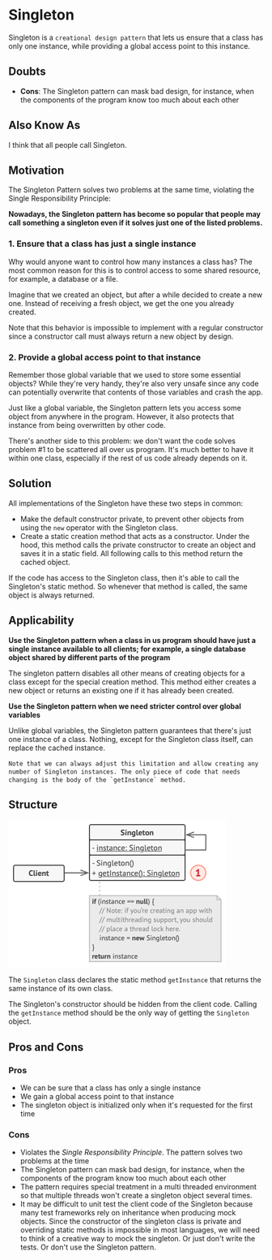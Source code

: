 # Singleton

Singleton is a `creational design pattern` that lets us ensure that a
class has only one instance, while providing a global access point to
this instance.

## Doubts

* **Cons**: The Singleton pattern can mask bad design, for instance, when the
  components of the program know too much about each other

## Also Know As

I think that all people call Singleton.

## Motivation

The Singleton Pattern solves two problems at the same time, violating
the Single Responsibility Principle:

**Nowadays, the Singleton pattern has become so popular that people may
call something a singleton even if it solves just one of the listed
problems.**

### 1. Ensure that a class has just a single instance

Why would anyone want to control how many instances a class has? The
most common reason for this is to control access to some shared
resource, for example, a database or a file.

Imagine that we created an object, but after a while decided to create a
new one. Instead of receiving a fresh object, we get the one you already
created.

Note that this behavior is impossible to implement with a regular
constructor since a constructor call must always return a new object by
design.

### 2. Provide a global access point to that instance

Remember those global variable that we used to store some essential
objects? While they're very handy, they're also very unsafe since any
code can potentially overwrite that contents of those variables and
crash the app.

Just like a global variable, the Singleton pattern lets you access some
object from anywhere in the program. However, it also protects that
instance from being overwritten by other code.

There's another side to this problem: we don't want the code solves
problem #1 to be scattered all over us program. It's much better to have
it within one class, especially if the rest of us code already depends
on it.

## Solution

All implementations of the Singleton have these two steps in common:

* Make the default constructor private, to prevent other objects from
  using the `new` operator with the Singleton class.
* Create a static creation method that acts as a constructor. Under the
  hood, this method calls the private constructor to create an object
  and saves it in a static field. All following calls to this method
  return the cached object.

If the code has access to the Singleton class, then it's able to call
the Singleton's static method. So whenever that method is called, the
same object is always returned.

## Applicability

**Use the Singleton pattern when a class in us program should have just
a single instance available to all clients; for example, a single
database object shared by different parts of the program**

The singleton pattern disables all other means of creating objects for a
class except for the special creation method. This method either creates
a new object or returns an existing one if it has already been created.

**Use the Singleton pattern when we need stricter control over global
variables**

Unlike global variables, the Singleton pattern guarantees that there's
just one instance of a class. Nothing, except for the Singleton class
itself, can replace the cached instance.

```
Note that we can always adjust this limitation and allow creating any
number of Singleton instances. The only piece of code that needs
changing is the body of the `getInstance` method.
```

## Structure

![Structure](./imgs/structure.png "Structure")

The `Singleton` class declares the static method `getInstance` that
returns the same instance of its own class.

The Singleton's constructor should be hidden from the client code.
Calling the `getInstance` method should be the only way of getting the
`Singleton` object.

## Pros and Cons

### Pros

* We can be sure that a class has only a single instance
* We gain a global access point to that instance
* The singleton object is initialized only when it's requested for the
  first time

### Cons

* Violates the *Single Responsibility Principle*. The pattern solves
  two problems at the time
* The Singleton pattern can mask bad design, for instance, when the
  components of the program know too much about each other
* The pattern requires special treatment in a multi threaded environment
  so that multiple threads won't create a singleton object several
  times.
* It may be difficult to unit test the client code of the Singleton
  because many test frameworks rely on inheritance when producing mock
  objects. Since the constructor of the singleton class is private and
  overriding static methods is impossible in most languages, we will
  need to think of a creative way to mock the singleton. Or just don't
  write the tests. Or don't use the Singleton pattern.
